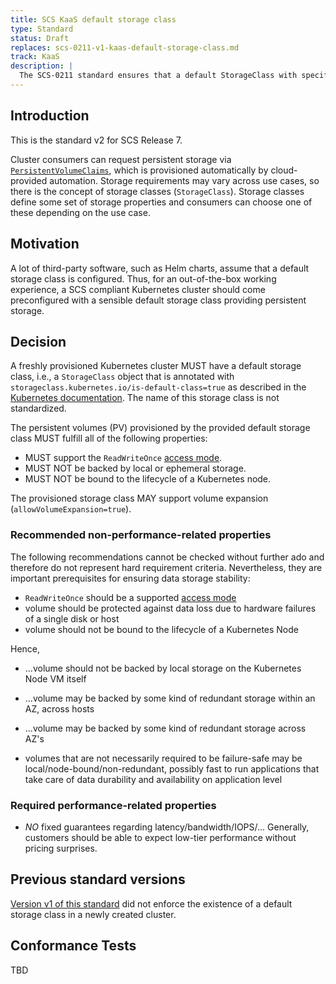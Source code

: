 ```yaml
---
title: SCS KaaS default storage class
type: Standard
status: Draft
replaces: scs-0211-v1-kaas-default-storage-class.md 
track: KaaS
description: |
  The SCS-0211 standard ensures that a default StorageClass with specific characteristics is available to KaaS users.
---
```


## Introduction

This is the standard v2 for SCS Release 7.

Cluster consumers can request persistent storage via [`PersistentVolumeClaims`][k8s-pvc], which is provisioned
automatically by cloud-provided automation.
Storage requirements may vary across use cases, so there is the concept of storage classes (`StorageClass`).
Storage classes define some set of storage properties and consumers can choose one of these depending on the use case.

## Motivation

A lot of third-party software, such as Helm charts, assume that a default storage class is configured.
Thus, for an out-of-the-box working experience, a SCS compliant Kubernetes cluster should come
preconfigured with a sensible default storage class providing persistent storage.

## Decision

A freshly provisioned Kubernetes cluster MUST have a default storage class, i.e., a `StorageClass`
object that is annotated with `storageclass.kubernetes.io/is-default-class=true` as described in the
[Kubernetes documentation][k8s-default-sc].
The name of this storage class is not standardized.

The persistent volumes (PV) provisioned by the provided default storage class MUST fulfill all
of the following properties:

- MUST support the `ReadWriteOnce` [access mode][k8s-accessmode].
- MUST NOT be backed by local or ephemeral storage.
- MUST NOT be bound to the lifecycle of a Kubernetes node.

The provisioned storage class MAY support volume expansion (`allowVolumeExpansion=true`).

### Recommended non-performance-related properties

The following recommendations cannot be checked without further ado and therefore do not represent hard requirement criteria. Nevertheless, they are important prerequisites for ensuring data storage stability:

- `ReadWriteOnce` should be a supported [access mode](https://kubernetes.io/docs/concepts/storage/persistent-volumes/#access-modes)
- volume should be protected against data loss due to hardware failures of a single disk or host
- volume should not be bound to the lifecycle of a Kubernetes Node

Hence,

- ...volume should not be backed by local storage on the Kubernetes Node VM itself
- ...volume may be backed by some kind of redundant storage within an AZ, across hosts
- ...volume may be backed by some kind of redundant storage across AZ's

- volumes that are not necessarily required to be failure-safe may be local/node-bound/non-redundant, possibly fast to run applications that take care of data durability and availability on application level

### Required performance-related properties

- _NO_ fixed guarantees regarding latency/bandwidth/IOPS/...
Generally, customers should be able to expect low-tier performance without pricing surprises.

## Previous standard versions

[Version v1 of this standard](scs-0211-v1-kaas-default-storage-class.md) did not enforce the
existence of a default storage class in a newly created cluster.


## Conformance Tests

TBD

[k8s-pvc]: https://kubernetes.io/docs/concepts/storage/persistent-volumes/#persistentvolumeclaims
[k8s-default-sc]: https://kubernetes.io/docs/tasks/administer-cluster/change-default-storage-class/
[k8s-accessmode]: https://kubernetes.io/docs/concepts/storage/persistent-volumes/#access-modes
